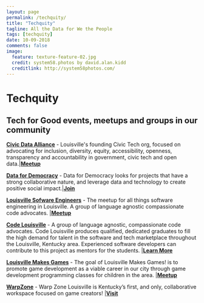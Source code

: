 ```yaml
---
layout: page
permalink: /techquity/
title: "Techquity"
tagline: All the Data for We the People
tags: [techquity]
date: 10-09-2018
comments: false
image:
  feature: texture-feature-02.jpg
  credit: system58.photos by david.alan.kidd
  creditlink: http://system58photos.com/
---
```

# Techquity
## Tech for Good events, meetups and groups in our community

[__Civic Data Alliance__](http://civicdataalliance.org) - Louisville's founding Civic Tech org, focused on advocating for inclusion, diversity, equity, accessibility, openness, transparency and accountability in government, civic tech and open data.|[__Meetup__](https://www.meetup.com/Civic-Data-Alliance)

[__Data for Democracy__](http://datafordemocracy.org) - Data for Democracy looks for projects that have a strong collaborative nature, and leverage data and technology to create positive social impact.|[__Join__](http://datafordemocracy.org/contact.html)

[__Louisville Sofware Engineers__](https://www.meetup.com/Louisville-Software-Engineering/) - The meetup for all things software engineering in Louisville. A group of language agnostic compassionate code advocates. |[__Meetup__](https://www.meetup.com/Louisville-Software-Engineering/)

[__Code Louisville__](https://codelouisville.org/) - A group of language agnostic, compassionate code advocates. Code Louisville produces qualified, dedicated graduates to fill the high demand for talent in the software and tech marketplace throughout the Louisville, Kentucky area. Experienced software developers can contribute to this project as mentors for the students. |[__Learn More__](https://codelouisville.org/mentor)  

[__Louisville Makes Games__](louisvillemakesgames.org/) - The goal of Louisville Makes Games! is to promote game development as a viable career in our city through game development programming classes for children in the area. |[__Meetup__](https://www.meetup.com/LouisvilleMakesGames/)   

[__WarpZone__](louisvillemakesgames.org/warpzone/) - Warp Zone Louisville is Kentucky’s first, and only, collaborative workspace focused on game creators! |[__Visit__](louisvillemakesgames.org/warpzone/) 
